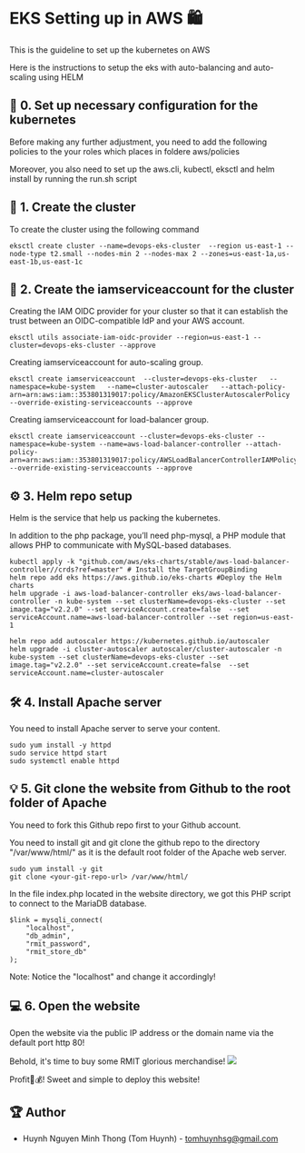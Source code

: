 # EKS Setting up in AWS 🛍️

This is the guideline to set up the kubernetes on AWS

Here is the instructions to setup the eks with auto-balancing and auto-scaling using HELM

## 📙 0. Set up necessary configuration for the kubernetes

Before making any further adjustment, you need to add the following policies to the your roles which places in foldere aws/policies

Moreover, you also need to set up the aws.cli, kubectl, eksctl and helm install by running the run.sh script

## 📙 1. Create the cluster

To create the cluster using the following command
```
eksctl create cluster --name=devops-eks-cluster  --region us-east-1 --node-type t2.small --nodes-min 2 --nodes-max 2 --zones=us-east-1a,us-east-1b,us-east-1c
```


## 📜 2. Create the iamserviceaccount for the cluster

Creating the IAM OIDC provider for your cluster so that it can establish the trust between an OIDC-compatible IdP and your AWS account.

```
eksctl utils associate-iam-oidc-provider --region=us-east-1 --cluster=devops-eks-cluster --approve
```

Creating iamserviceaccount for auto-scaling group.
```
eksctl create iamserviceaccount  --cluster=devops-eks-cluster   --namespace=kube-system   --name=cluster-autoscaler   --attach-policy-arn=arn:aws:iam::353801319017:policy/AmazonEKSClusterAutoscalerPolicy   --override-existing-serviceaccounts --approve
```

Creating iamserviceaccount for load-balancer group.
```
eksctl create iamserviceaccount --cluster=devops-eks-cluster --namespace=kube-system --name=aws-load-balancer-controller --attach-policy-arn=arn:aws:iam::353801319017:policy/AWSLoadBalancerControllerIAMPolicy --override-existing-serviceaccounts --approve
```


## ⚙️ 3. Helm repo setup

Helm is the service that help us packing the kubernetes. 

In addition to the php package, you’ll need php-mysql, a PHP module that allows PHP to communicate with MySQL-based databases.
```
kubectl apply -k "github.com/aws/eks-charts/stable/aws-load-balancer-controller//crds?ref=master" # Install the TargetGroupBinding
helm repo add eks https://aws.github.io/eks-charts #Deploy the Helm charts
helm upgrade -i aws-load-balancer-controller eks/aws-load-balancer-controller -n kube-system --set clusterName=devops-eks-cluster --set image.tag="v2.2.0" --set serviceAccount.create=false  --set serviceAccount.name=aws-load-balancer-controller --set region=us-east-1
```

```
helm repo add autoscaler https://kubernetes.github.io/autoscaler 
helm upgrade -i cluster-autoscaler autoscaler/cluster-autoscaler -n kube-system --set clusterName=devops-eks-cluster --set image.tag="v2.2.0" --set serviceAccount.create=false  --set serviceAccount.name=cluster-autoscaler
```

## 🛠️ 4. Install Apache server

You need to install Apache server to serve your content.
```
sudo yum install -y httpd
sudo service httpd start
sudo systemctl enable httpd
```

## 💡 5. Git clone the website from Github to the root folder of Apache

You need to fork this Github repo first to your Github account.

You need to install git and git clone the github repo to the directory "/var/www/html/" as it is the default root folder of the Apache web server.
```
sudo yum install -y git
git clone <your-git-repo-url> /var/www/html/
```

In the file index.php located in the website directory, we got this PHP script to connect to the MariaDB database.
```
$link = mysqli_connect(
    "localhost",
    "db_admin",
    "rmit_password",
    "rmit_store_db"
);
```
Note: Notice the "localhost" and change it accordingly!

## 💻 6. Open the website

Open the website via the public IP address or the domain name via the default port http 80!

Behold, it's time to buy some RMIT glorious merchandise!
<img src="https://i.imgur.com/xNHx6Ue.png">

Profit💸💰! Sweet and simple to deploy this website!

## 🏆 Author
- Huynh Nguyen Minh Thong (Tom Huynh) - tomhuynhsg@gmail.com
